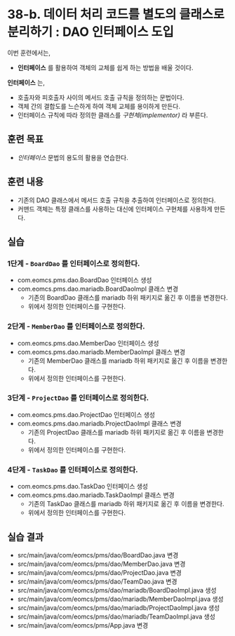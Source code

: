 # 38-b. 데이터 처리 코드를 별도의 클래스로 분리하기 : DAO 인터페이스 도입

이번 훈련에서는,
- **인터페이스** 를 활용하여 객체의 교체를 쉽게 하는 방법을 배울 것이다.

**인터페이스** 는,
- 호출자와 피호출자 사이의 메서드 호출 규칙을 정의하는 문법이다.
- 객체 간의 결합도를 느슨하게 하여 객체 교체를 용이하게 만든다.
- 인터페이스 규칙에 따라 정의한 클래스를 *구현체(implementor)* 라 부른다.

## 훈련 목표
- *인터페이스* 문법의 용도의 활용을 연습한다.

## 훈련 내용
- 기존의 DAO 클래스에서 메서드 호출 규칙을 추출하여 인터페이스로 정의한다.
- 커맨드 객체는 특정 클래스를 사용하는 대신에 인터페이스 구현체를 사용하게 만든다.

## 실습

### 1단계 - `BoardDao` 를 인터페이스로 정의한다.

- com.eomcs.pms.dao.BoardDao 인터페이스 생성
- com.eomcs.pms.dao.mariadb.BoardDaoImpl 클래스 변경
  - 기존의 BoardDao 클래스를 mariadb 하위 패키지로 옮긴 후 이름을 변경한다.
  - 위에서 정의한 인터페이스를 구현한다.

### 2단계 - `MemberDao` 를 인터페이스로 정의한다.

- com.eomcs.pms.dao.MemberDao 인터페이스 생성
- com.eomcs.pms.dao.mariadb.MemberDaoImpl 클래스 변경
  - 기존의 MemberDao 클래스를 mariadb 하위 패키지로 옮긴 후 이름을 변경한다.
  - 위에서 정의한 인터페이스를 구현한다.

### 3단계 - `ProjectDao` 를 인터페이스로 정의한다.

- com.eomcs.pms.dao.ProjectDao 인터페이스 생성
- com.eomcs.pms.dao.mariadb.ProjectDaoImpl 클래스 변경
  - 기존의 ProjectDao 클래스를 mariadb 하위 패키지로 옮긴 후 이름을 변경한다.
  - 위에서 정의한 인터페이스를 구현한다.

### 4단계 - `TaskDao` 를 인터페이스로 정의한다.

- com.eomcs.pms.dao.TaskDao 인터페이스 생성
- com.eomcs.pms.dao.mariadb.TaskDaoImpl 클래스 변경
  - 기존의 TaskDao 클래스를 mariadb 하위 패키지로 옮긴 후 이름을 변경한다.
  - 위에서 정의한 인터페이스를 구현한다.

## 실습 결과
- src/main/java/com/eomcs/pms/dao/BoardDao.java 변경
- src/main/java/com/eomcs/pms/dao/MemberDao.java 변경
- src/main/java/com/eomcs/pms/dao/ProjectDao.java 변경
- src/main/java/com/eomcs/pms/dao/TeamDao.java 변경
- src/main/java/com/eomcs/pms/dao/mariadb/BoardDaoImpl.java 생성
- src/main/java/com/eomcs/pms/dao/mariadb/MemberDaoImpl.java 생성
- src/main/java/com/eomcs/pms/dao/mariadb/ProjectDaoImpl.java 생성
- src/main/java/com/eomcs/pms/dao/mariadb/TeamDaoImpl.java 생성
- src/main/java/com/eomcs/pms/App.java 변경
